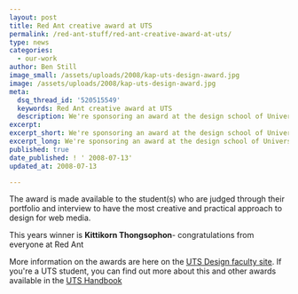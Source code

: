 ```yaml
---
layout: post
title: Red Ant creative award at UTS
permalink: /red-ant-stuff/red-ant-creative-award-at-uts/
type: news
categories:
  - our-work
author: Ben Still
image_small: /assets/uploads/2008/kap-uts-design-award.jpg
image: /assets/uploads/2008/kap-uts-design-award.jpg
meta:
  dsq_thread_id: '520515549'
  keywords: Red Ant creative award at UTS
  description: We're sponsoring an award at the design school of University of Technology, Sydney.
excerpt:
excerpt_short: We're sponsoring an award at the design school of University of Technology, Sydney.
excerpt_long: We're sponsoring an award at the design school of University of Technology, Sydney. It's competitive, and only the best will make the cut.
published: true
date_published: ! ' 2008-07-13'
updated_at: 2008-07-13

---
```


The award is made available to the student(s) who are judged through their portfolio and interview to have the most creative and practical approach to design for web media.

This years winner is **Kittikorn Thongsophon**- congratulations from everyone at Red Ant

More information on the awards are here on the [UTS Design faculty site](http://www.dab.uts.edu.au/about/faculty-strengths/awards-prizes-scholarships/index.html). If you're a UTS student, you can find out more about this and other awards available in the [UTS Handbook](http://www.handbook.uts.edu.au/dab/faculty/prizes.html)
